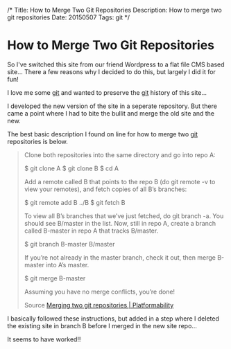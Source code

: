 /*
Title: How to Merge Two Git Repositories
Description: How to merge two git repositories
Date: 20150507
Tags: git
*/

# How to Merge Two Git Repositories

So I've switched this site from our friend Wordpress to a flat file CMS based site... There a few reasons why I decided to do this, but largely I did it for fun!

I love me some [git](http://www.spacecadet9.com/tags/git) and wanted to preserve the [git](http://www.spacecadet9.com/tags/git) history of this site...

I developed the new version of the site in a seperate repository. But there came a point where I had to bite the bullit and merge the old site and the new. 

The best basic description I found on line for how to merge two [git](http://www.spacecadet9.com/tags/git) repositories is below.

> Clone both repositories into the same directory and go into repo A:
> 
> $ git clone A
> $ git clone B
> $ cd A
> 
> Add a remote called B that points to the repo B (do git remote -v to view your remotes), and fetch copies of all B’s branches:
> 
> $ git remote add B ../B
> $ git fetch B
> 
> To view all B’s branches that we’ve just fetched, do git branch -a. You should see B/master in the list. Now, still in repo A, create a branch called B-master in repo A that tracks B/master.
> 
> $ git branch B-master B/master
> 
> If you’re not already in the master branch, check it out, then merge B-master into A’s master.
> 
> $ git merge B-master
> 
> Assuming you have no merge conflicts, you’re done!
> 
> Source [Merging two git repositories | Platformability](http://blog.caplin.com/2013/09/18/merging-two-git-repositories/)

I basically followed these instructions, but added in a step where I deleted the existing site in branch B before I merged in the new site repo...

It seems to have worked!!


